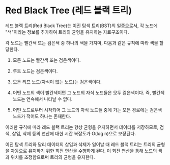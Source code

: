 # Red Black Tree (레드 블랙 트리)

레드 블랙 트리(Red Black Tree)는 이진 탐색 트리(BST)의 일종으로서, 각 노드에 "색"이라는 정보를 추가하여 트리의 균형을 유지하는 자료구조이다.

각 노드는 빨간색 또는 검은색 중 하나의 색을 가지며, 다음과 같은 규칙에 따라 색을 할당한다.

1. 모든 노드는 빨간색 또는 검은색이다.

2. 루트 노드는 검은색이다.

3. 모든 리프 노드(자식이 없는 노드)는 검은색이다.

4. 어떤 노드의 색이 빨간색이면 그 노드의 자식 노드들은 모두 검은색이다. 즉, 빨간색 노드는 연속해서 나타날 수 없다.

5. 어떤 노드로부터 시작되어 그 노드의 자식 노드들 중에 가는 모든 경로에는 검은색 노드가 적어도 하나는 존재한다.

이러한 규칙에 따라 레드 블랙 트리는 항상 균형을 유지하면서 데이터를 저장하므로, 검색, 삽입, 삭제 등의 연산에 대한 시간 복잡도가 O(log n)으로 보장된다.

이진 탐색 트리와 달리 데이터의 삽입과 삭제가 일어날 때 레드 블랙 트리는 트리의 균형을 자동으로 유지하기 위한 회전 연산을 수행하게 된다. 이 회전 연산을 통해 노드의 색과 위치를 조정함으로써 트리의 균형을 유지한다.
